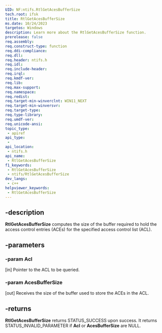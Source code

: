 ```yaml
---
UID: NF:ntifs.RtlGetAcesBufferSize
tech.root: ifsk
title: RtlGetAcesBufferSize
ms.date: 10/24/2023
targetos: Windows
description: Learn more about the RtlGetAcesBufferSize function.
prerelease: false
req.assembly: 
req.construct-type: function
req.ddi-compliance: 
req.dll: 
req.header: ntifs.h
req.idl: 
req.include-header: 
req.irql: 
req.kmdf-ver: 
req.lib: 
req.max-support: 
req.namespace: 
req.redist: 
req.target-min-winverclnt: WIN11_NEXT
req.target-min-winversvr: 
req.target-type: 
req.type-library: 
req.umdf-ver: 
req.unicode-ansi: 
topic_type:
 - apiref
api_type:
 - 
api_location:
 - ntifs.h
api_name:
 - RtlGetAcesBufferSize
f1_keywords:
 - RtlGetAcesBufferSize
 - ntifs/RtlGetAcesBufferSize
dev_langs:
 - c++
helpviewer_keywords:
 - RtlGetAcesBufferSize
---
```


## -description

**RtlGetAcesBufferSize** computes the size of the buffer required to hold the access control entries (ACEs) for the specified access control list (ACL).

## -parameters

### -param Acl

[in] Pointer to the ACL to be queried.

### -param AcesBufferSize

[out] Receives the size of the buffer used to store the ACEs in the ACL.

## -returns

**RtlGetAcesBufferSize** returns STATUS_SUCCESS upon success. It returns STATUS_INVALID_PARAMETER if **Acl** or **AcesBufferSize** are NULL.

